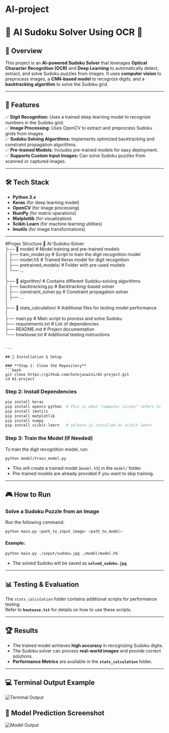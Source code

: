 # AI-project
# 🧠 AI Sudoku Solver Using OCR 🎯  

## 📖 Overview  
This project is an **AI-powered Sudoku Solver** that leverages **Optical Character Recognition (OCR)** and **Deep Learning** to automatically detect, extract, and solve Sudoku puzzles from images. It uses **computer vision** to preprocess images, a **CNN-based model** to recognize digits, and a **backtracking algorithm** to solve the Sudoku grid.  

---

## 🚀 Features  
✅ **Digit Recognition:** Uses a trained deep learning model to recognize numbers in the Sudoku grid.  
✅ **Image Processing:** Uses OpenCV to extract and preprocess Sudoku grids from images.  
✅ **Sudoku Solving Algorithms:** Implements optimized backtracking and constraint propagation algorithms.  
✅ **Pre-trained Models:** Includes pre-trained models for easy deployment.  
✅ **Supports Custom Input Images:** Can solve Sudoku puzzles from scanned or captured images.  

---

## 🛠️ Tech Stack  
- **Python 3.x**  
- **Keras** (for deep learning model)  
- **OpenCV** (for image processing)  
- **NumPy** (for matrix operations)  
- **Matplotlib** (for visualization)  
- **Scikit-Learn** (for machine learning utilities)  
- **Imutils** (for image transformations)  

---
#Projec Structure
📂 AI-Sudoku-Solver  
├── 📂 model/               # Model training and pre-trained models  
│   ├── train_model.py      # Script to train the digit recognition model  
│   ├── model.h5            # Trained Keras model for digit recognition  
│   ├── pretrained_models/  # Folder with pre-used models  
│   └── ...  
│  
├── 📂 algorithm/            # Contains different Sudoku-solving algorithms  
│   ├── backtracking.py      # Backtracking-based solver  
│   ├── constraint_solver.py # Constraint propagation solver  
│   ├── ...  
│  
├── 📂 stats_calculation/     # Additional files for testing model performance  
│  
├── main.py                 # Main script to process and solve Sudoku  
├── requirements.txt        # List of dependencies  
├── README.md               # Project documentation  
└── howtouse.txt            # Additional testing instructions  
```

---

## 🔧 Installation & Setup  

### **Step 1: Clone the Repository**  
```bash
git clone https://github.com/Sotejaswini/AI-project.git
cd AI-project
```

### **Step 2: Install Dependencies**  

```bash
pip install keras
pip install opencv-python  # This is what "computer vision" refers to
pip install imutils
pip install matplotlib
pip install numpy
pip install scikit-learn   # sklearn is installed as scikit-learn
```

### **Step 3: Train the Model (If Needed)**  
To train the digit recognition model, run:  
```bash
python model/train_model.py
```
- This will create a trained model (`model.h5`) in the `model/` folder.  
- Pre-trained models are already provided if you want to skip training.  

---

## 🎮 How to Run  

### **Solve a Sudoku Puzzle from an Image**  
Run the following command:  
```bash
python main.py <path_to_input_image> <path_to_model>
```

#### **Example:**  
```bash
python main.py ./input/sudoku.jpg ./model/model.h5
```
- The solved Sudoku will be saved as **`solved_sudoku.jpg`**.  

---

## 📊 Testing & Evaluation  
The `stats_calculation` folder contains additional scripts for performance testing.  
Refer to **`howtouse.txt`** for details on how to use these scripts.  

---

## 🏆 Results  
- The trained model achieves **high accuracy** in recognizing Sudoku digits.  
- The Sudoku solver can process **real-world images** and provide correct solutions.  
- **Performance Metrics** are available in the **`stats_calculation`** folder.  

---

## 💻 Terminal Output Example
![Terminal Output](screenshots/output1.png)

## 🧠 Model Prediction Screenshot
![Model Output](screenshots/output2.png)
